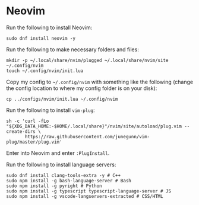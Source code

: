 # Neovim

Run the following to install Neovim:

```
sudo dnf install neovim -y
```

Run the following to make necessary folders and files:

```
mkdir -p ~/.local/share/nvim/plugged ~/.local/share/nvim/site ~/.config/nvim
touch ~/.config/nvim/init.lua
```

Copy my config to `~/.config/nvim` with something like the following (change the config location to where my config folder is on your disk):

```
cp ../configs/nvim/init.lua ~/.config/nvim
```

Run the following to install `vim-plug`:

```
sh -c 'curl -fLo "${XDG_DATA_HOME:-$HOME/.local/share}"/nvim/site/autoload/plug.vim --create-dirs \
       https://raw.githubusercontent.com/junegunn/vim-plug/master/plug.vim'
```

Enter into Neovim and enter `:PlugInstall`.


Run the following to install language servers:

```
sudo dnf install clang-tools-extra -y # C++
sudo npm install -g bash-language-server # Bash
sudo npm install -g pyright # Python
sudo npm install -g typescript typescript-language-server # JS
sudo npm install -g vscode-langservers-extracted # CSS/HTML
```
